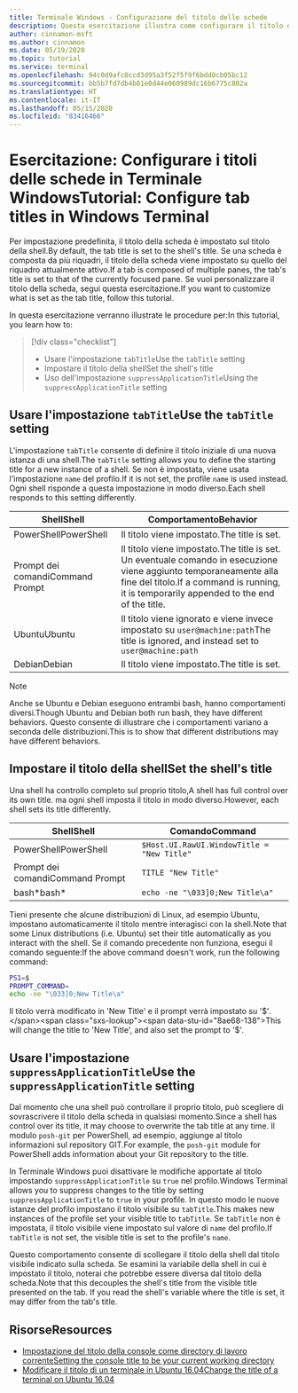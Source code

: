 ```yaml
---
title: Terminale Windows - Configurazione del titolo delle schede
description: Questa esercitazione illustra come configurare il titolo delle schede in Terminale Windows.
author: cinnamon-msft
ms.author: cinnamon
ms.date: 05/19/2020
ms.topic: tutorial
ms.service: terminal
ms.openlocfilehash: 94c0d9afc8ccd3d95a3f52f5f9f6bdd0cb05bc12
ms.sourcegitcommit: bb5b7fd7db4b81e0d44e060989dc16b6775c802a
ms.translationtype: HT
ms.contentlocale: it-IT
ms.lasthandoff: 05/15/2020
ms.locfileid: "83416466"
---
```

# <a name="tutorial-configure-tab-titles-in-windows-terminal"></a><span data-ttu-id="8ae68-103">Esercitazione: Configurare i titoli delle schede in Terminale Windows</span><span class="sxs-lookup"><span data-stu-id="8ae68-103">Tutorial: Configure tab titles in Windows Terminal</span></span>

<span data-ttu-id="8ae68-104">Per impostazione predefinita, il titolo della scheda è impostato sul titolo della shell.</span><span class="sxs-lookup"><span data-stu-id="8ae68-104">By default, the tab title is set to the shell's title.</span></span> <span data-ttu-id="8ae68-105">Se una scheda è composta da più riquadri, il titolo della scheda viene impostato su quello del riquadro attualmente attivo.</span><span class="sxs-lookup"><span data-stu-id="8ae68-105">If a tab is composed of multiple panes, the tab's title is set to that of the currently focused pane.</span></span> <span data-ttu-id="8ae68-106">Se vuoi personalizzare il titolo della scheda, segui questa esercitazione.</span><span class="sxs-lookup"><span data-stu-id="8ae68-106">If you want to customize what is set as the tab title, follow this tutorial.</span></span>

<span data-ttu-id="8ae68-107">In questa esercitazione verranno illustrate le procedure per:</span><span class="sxs-lookup"><span data-stu-id="8ae68-107">In this tutorial, you learn how to:</span></span>

> [!div class="checklist"]
> * <span data-ttu-id="8ae68-108">Usare l'impostazione `tabTitle`</span><span class="sxs-lookup"><span data-stu-id="8ae68-108">Use the `tabTitle` setting</span></span>
> * <span data-ttu-id="8ae68-109">Impostare il titolo della shell</span><span class="sxs-lookup"><span data-stu-id="8ae68-109">Set the shell's title</span></span>
> * <span data-ttu-id="8ae68-110">Uso dell'impostazione `suppressApplicationTitle`</span><span class="sxs-lookup"><span data-stu-id="8ae68-110">Using the `suppressApplicationTitle` setting</span></span>

## <a name="use-the-tabtitle-setting"></a><span data-ttu-id="8ae68-111">Usare l'impostazione `tabTitle`</span><span class="sxs-lookup"><span data-stu-id="8ae68-111">Use the `tabTitle` setting</span></span>

<span data-ttu-id="8ae68-112">L'impostazione `tabTitle` consente di definire il titolo iniziale di una nuova istanza di una shell.</span><span class="sxs-lookup"><span data-stu-id="8ae68-112">The `tabTitle` setting allows you to define the starting title for a new instance of a shell.</span></span> <span data-ttu-id="8ae68-113">Se non è impostata, viene usata l'impostazione `name` del profilo.</span><span class="sxs-lookup"><span data-stu-id="8ae68-113">If it is not set, the profile `name` is used instead.</span></span> <span data-ttu-id="8ae68-114">Ogni shell risponde a questa impostazione in modo diverso.</span><span class="sxs-lookup"><span data-stu-id="8ae68-114">Each shell responds to this setting differently.</span></span>

| <span data-ttu-id="8ae68-115">Shell</span><span class="sxs-lookup"><span data-stu-id="8ae68-115">Shell</span></span> | <span data-ttu-id="8ae68-116">Comportamento</span><span class="sxs-lookup"><span data-stu-id="8ae68-116">Behavior</span></span> |
| ----- | -------- |
| <span data-ttu-id="8ae68-117">PowerShell</span><span class="sxs-lookup"><span data-stu-id="8ae68-117">PowerShell</span></span> | <span data-ttu-id="8ae68-118">Il titolo viene impostato.</span><span class="sxs-lookup"><span data-stu-id="8ae68-118">The title is set.</span></span> |
| <span data-ttu-id="8ae68-119">Prompt dei comandi</span><span class="sxs-lookup"><span data-stu-id="8ae68-119">Command Prompt</span></span> | <span data-ttu-id="8ae68-120">Il titolo viene impostato.</span><span class="sxs-lookup"><span data-stu-id="8ae68-120">The title is set.</span></span> <span data-ttu-id="8ae68-121">Un eventuale comando in esecuzione viene aggiunto temporaneamente alla fine del titolo.</span><span class="sxs-lookup"><span data-stu-id="8ae68-121">If a command is running, it is temporarily appended to the end of the title.</span></span> |
| <span data-ttu-id="8ae68-122">Ubuntu</span><span class="sxs-lookup"><span data-stu-id="8ae68-122">Ubuntu</span></span> | <span data-ttu-id="8ae68-123">Il titolo viene ignorato e viene invece impostato su `user@machine:path`</span><span class="sxs-lookup"><span data-stu-id="8ae68-123">The title is ignored, and instead set to `user@machine:path`</span></span> |
| <span data-ttu-id="8ae68-124">Debian</span><span class="sxs-lookup"><span data-stu-id="8ae68-124">Debian</span></span> | <span data-ttu-id="8ae68-125">Il titolo viene impostato.</span><span class="sxs-lookup"><span data-stu-id="8ae68-125">The title is set.</span></span> |

> [!NOTE]
> <span data-ttu-id="8ae68-126">Anche se Ubuntu e Debian eseguono entrambi bash, hanno comportamenti diversi.</span><span class="sxs-lookup"><span data-stu-id="8ae68-126">Though Ubuntu and Debian both run bash, they have different behaviors.</span></span> <span data-ttu-id="8ae68-127">Questo consente di illustrare che i comportamenti variano a seconda delle distribuzioni.</span><span class="sxs-lookup"><span data-stu-id="8ae68-127">This is to show that different distributions may have different behaviors.</span></span>

## <a name="set-the-shells-title"></a><span data-ttu-id="8ae68-128">Impostare il titolo della shell</span><span class="sxs-lookup"><span data-stu-id="8ae68-128">Set the shell's title</span></span>

<span data-ttu-id="8ae68-129">Una shell ha controllo completo sul proprio titolo,</span><span class="sxs-lookup"><span data-stu-id="8ae68-129">A shell has full control over its own title.</span></span> <span data-ttu-id="8ae68-130">ma ogni shell imposta il titolo in modo diverso.</span><span class="sxs-lookup"><span data-stu-id="8ae68-130">However, each shell sets its title differently.</span></span>

| <span data-ttu-id="8ae68-131">Shell</span><span class="sxs-lookup"><span data-stu-id="8ae68-131">Shell</span></span> | <span data-ttu-id="8ae68-132">Comando</span><span class="sxs-lookup"><span data-stu-id="8ae68-132">Command</span></span> |
| ----- | ------- |
| <span data-ttu-id="8ae68-133">PowerShell</span><span class="sxs-lookup"><span data-stu-id="8ae68-133">PowerShell</span></span> | `$Host.UI.RawUI.WindowTitle = "New Title"` |
| <span data-ttu-id="8ae68-134">Prompt dei comandi</span><span class="sxs-lookup"><span data-stu-id="8ae68-134">Command Prompt</span></span> | `TITLE "New Title"` |
| <span data-ttu-id="8ae68-135">bash\*</span><span class="sxs-lookup"><span data-stu-id="8ae68-135">bash\*</span></span> | `echo -ne "\033]0;New Title\a"` |

<span data-ttu-id="8ae68-136">Tieni presente che alcune distribuzioni di Linux, ad esempio Ubuntu, impostano automaticamente il titolo mentre interagisci con la shell.</span><span class="sxs-lookup"><span data-stu-id="8ae68-136">Note that some Linux distributions (i.e. Ubuntu) set their title automatically as you interact with the shell.</span></span> <span data-ttu-id="8ae68-137">Se il comando precedente non funziona, esegui il comando seguente:</span><span class="sxs-lookup"><span data-stu-id="8ae68-137">If the above command doesn't work, run the following command:</span></span>

```bash
PS1=$
PROMPT_COMMAND=
echo -ne "\033]0;New Title\a"
```

<span data-ttu-id="8ae68-138">Il titolo verrà modificato in 'New Title' e il prompt verrà impostato su '$'.</span><span class="sxs-lookup"><span data-stu-id="8ae68-138">This will change the title to 'New Title', and also set the prompt to '$'.</span></span>

## <a name="use-the-suppressapplicationtitle-setting"></a><span data-ttu-id="8ae68-139">Usare l'impostazione `suppressApplicationTitle`</span><span class="sxs-lookup"><span data-stu-id="8ae68-139">Use the `suppressApplicationTitle` setting</span></span>

<span data-ttu-id="8ae68-140">Dal momento che una shell può controllare il proprio titolo, può scegliere di sovrascrivere il titolo della scheda in qualsiasi momento.</span><span class="sxs-lookup"><span data-stu-id="8ae68-140">Since a shell has control over its title, it may choose to overwrite the tab title at any time.</span></span> <span data-ttu-id="8ae68-141">Il modulo `posh-git` per PowerShell, ad esempio, aggiunge al titolo informazioni sul repository GIT.</span><span class="sxs-lookup"><span data-stu-id="8ae68-141">For example, the `posh-git` module for PowerShell adds information about your Git repository to the title.</span></span>

<span data-ttu-id="8ae68-142">In Terminale Windows puoi disattivare le modifiche apportate al titolo impostando `suppressApplicationTitle` su `true` nel profilo.</span><span class="sxs-lookup"><span data-stu-id="8ae68-142">Windows Terminal allows you to suppress changes to the title by setting `suppressApplicationTitle` to `true` in your profile.</span></span> <span data-ttu-id="8ae68-143">In questo modo le nuove istanze del profilo impostano il titolo visibile su `tabTitle`.</span><span class="sxs-lookup"><span data-stu-id="8ae68-143">This makes new instances of the profile set your visible title to `tabTitle`.</span></span> <span data-ttu-id="8ae68-144">Se `tabTitle` non è impostata, il titolo visibile viene impostato sul valore di `name` del profilo.</span><span class="sxs-lookup"><span data-stu-id="8ae68-144">If `tabTitle` is not set, the visible title is set to the profile's `name`.</span></span>

<span data-ttu-id="8ae68-145">Questo comportamento consente di scollegare il titolo della shell dal titolo visibile indicato sulla scheda. Se esamini la variabile della shell in cui è impostato il titolo, noterai che potrebbe essere diversa dal titolo della scheda.</span><span class="sxs-lookup"><span data-stu-id="8ae68-145">Note that this decouples the shell's title from the visible title presented on the tab. If you read the shell's variable where the title is set, it may differ from the tab's title.</span></span>

## <a name="resources"></a><span data-ttu-id="8ae68-146">Risorse</span><span class="sxs-lookup"><span data-stu-id="8ae68-146">Resources</span></span>

* [<span data-ttu-id="8ae68-147">Impostazione del titolo della console come directory di lavoro corrente</span><span class="sxs-lookup"><span data-stu-id="8ae68-147">Setting the console title to be your current working directory</span></span>](https://devblogs.microsoft.com/powershell/setting-the-console-title-to-be-your-current-working-directory/)
* [<span data-ttu-id="8ae68-148">Modificare il titolo di un terminale in Ubuntu 16.04</span><span class="sxs-lookup"><span data-stu-id="8ae68-148">Change the title of a terminal on Ubuntu 16.04</span></span>](https://www.zachpfeffer.com/single-post/Change-the-title-of-a-terminal-on-Ubuntu-1604)
